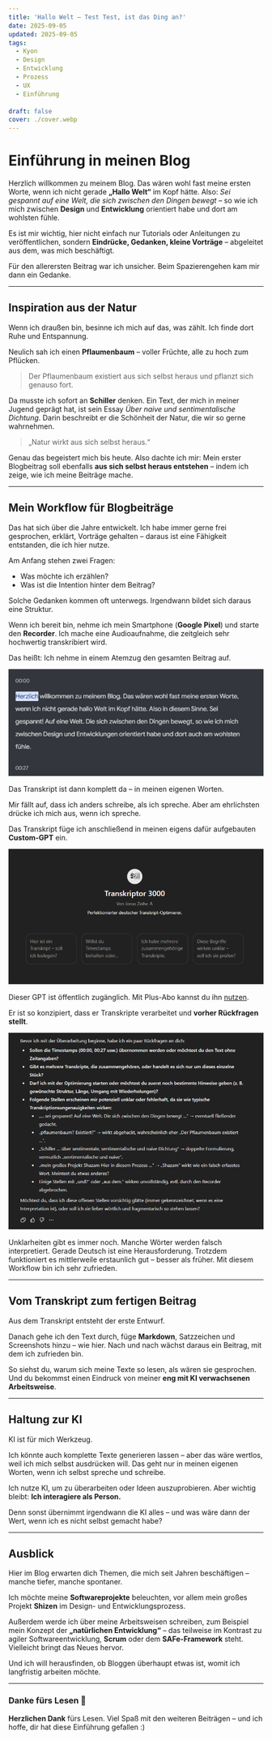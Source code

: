 ```yaml
---
title: 'Hallo Welt – Test Test, ist das Ding an?'
date: 2025-09-05
updated: 2025-09-05
tags:
  - Kyon
  - Design
  - Entwicklung
  - Prozess
  - UX
  - Einführung

draft: false
cover: ./cover.webp
---
```


# Einführung in meinen Blog

Herzlich willkommen zu meinem Blog. Das wären wohl fast meine ersten Worte, wenn ich nicht gerade **„Hallo Welt“** im Kopf hätte. Also: _Sei gespannt auf eine Welt, die sich zwischen den Dingen bewegt_ – so wie ich mich zwischen **Design** und **Entwicklung** orientiert habe und dort am wohlsten fühle.

Es ist mir wichtig, hier nicht einfach nur Tutorials oder Anleitungen zu veröffentlichen, sondern **Eindrücke, Gedanken, kleine Vorträge** – abgeleitet aus dem, was mich beschäftigt.

Für den allerersten Beitrag war ich unsicher. Beim Spazierengehen kam mir dann ein Gedanke.

---

## Inspiration aus der Natur

Wenn ich draußen bin, besinne ich mich auf das, was zählt. Ich finde dort Ruhe und Entspannung.

Neulich sah ich einen **Pflaumenbaum** – voller Früchte, alle zu hoch zum Pflücken.

> Der Pflaumenbaum existiert aus sich selbst heraus und pflanzt sich genauso fort.

Da musste ich sofort an **Schiller** denken. Ein Text, der mich in meiner Jugend geprägt hat, ist sein Essay _Über naive und sentimentalische Dichtung_. Darin beschreibt er die Schönheit der Natur, die wir so gerne wahrnehmen.

> „Natur wirkt aus sich selbst heraus.“

Genau das begeistert mich bis heute. Also dachte ich mir: Mein erster Blogbeitrag soll ebenfalls **aus sich selbst heraus entstehen** – indem ich zeige, wie ich meine Beiträge mache.

---

## Mein Workflow für Blogbeiträge

Das hat sich über die Jahre entwickelt. Ich habe immer gerne frei gesprochen, erklärt, Vorträge gehalten – daraus ist eine Fähigkeit entstanden, die ich hier nutze.

Am Anfang stehen zwei Fragen:

- Was möchte ich erzählen?
- Was ist die Intention hinter dem Beitrag?

Solche Gedanken kommen oft unterwegs. Irgendwann bildet sich daraus eine Struktur.

Wenn ich bereit bin, nehme ich mein Smartphone (**Google Pixel**) und starte den **Recorder**. Ich mache eine Audioaufnahme, die zeitgleich sehr hochwertig transkribiert wird.

Das heißt: Ich nehme in einem Atemzug den gesamten Beitrag auf.

![Screenshot: Transkript aus dem Recorder](screenshot-transkript.webp)

Das Transkript ist dann komplett da – in meinen eigenen Worten.

Mir fällt auf, dass ich anders schreibe, als ich spreche. Aber am ehrlichsten drücke ich mich aus, wenn ich spreche.

Das Transkript füge ich anschließend in meinen eigens dafür aufgebauten **Custom-GPT** ein.

![Screenshot: Intro des Custom-GPT](screenshot-custom-gpt-intro.webp)

Dieser GPT ist öffentlich zugänglich. Mit Plus-Abo kannst du ihn [nutzen](https://chatgpt.com/g/g-682b43bb8ecc81918b4393c5714669d0-transkriptor-3000).

Er ist so konzipiert, dass er Transkripte verarbeitet und **vorher Rückfragen stellt**.

![Screenshot: Erste GPT-Reaktion mit Rückfragen](screenshot-gpt-reaktion.webp)

Unklarheiten gibt es immer noch. Manche Wörter werden falsch interpretiert. Gerade Deutsch ist eine Herausforderung. Trotzdem funktioniert es mittlerweile erstaunlich gut – besser als früher. Mit diesem Workflow bin ich sehr zufrieden.

---

## Vom Transkript zum fertigen Beitrag

Aus dem Transkript entsteht der erste Entwurf.

Danach gehe ich den Text durch, füge **Markdown**, Satzzeichen und Screenshots hinzu – wie hier. Nach und nach wächst daraus ein Beitrag, mit dem ich zufrieden bin.

So siehst du, warum sich meine Texte so lesen, als wären sie gesprochen. Und du bekommst einen Eindruck von meiner **eng mit KI verwachsenen Arbeitsweise**.

---

## Haltung zur KI

KI ist für mich Werkzeug.

Ich könnte auch komplette Texte generieren lassen – aber das wäre wertlos, weil ich mich selbst ausdrücken will. Das geht nur in meinen eigenen Worten, wenn ich selbst spreche und schreibe.

Ich nutze KI, um zu überarbeiten oder Ideen auszuprobieren. Aber wichtig bleibt: **Ich interagiere als Person.**

Denn sonst übernimmt irgendwann die KI alles – und was wäre dann der Wert, wenn ich es nicht selbst gemacht habe?

---

## Ausblick

Hier im Blog erwarten dich Themen, die mich seit Jahren beschäftigen – manche tiefer, manche spontaner.

Ich möchte meine **Softwareprojekte** beleuchten, vor allem mein großes Projekt **Shizen** im Design- und Entwicklungsprozess.

Außerdem werde ich über meine Arbeitsweisen schreiben, zum Beispiel mein Konzept der **„natürlichen Entwicklung“** – das teilweise im Kontrast zu agiler Softwareentwicklung, **Scrum** oder dem **SAFe-Framework** steht. Vielleicht bringt das Neues hervor.

Und ich will herausfinden, ob Bloggen überhaupt etwas ist, womit ich langfristig arbeiten möchte.

---

### Danke fürs Lesen 🙏

**Herzlichen Dank** fürs Lesen. Viel Spaß mit den weiteren Beiträgen – und ich hoffe, dir hat diese Einführung gefallen :)
